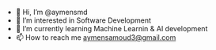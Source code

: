 - 👋 Hi, I’m @aymensmd
- 👀 I’m interested in Software Development 
- 🌱 I’m currently learning Machine Learnin & AI development
- 📫 How to reach me aymensamoud3@gmail.com


<!---
aymensmd/aymensmd is a ✨ special ✨ repository because its `README.md` (this file) appears on your GitHub profile.
You can click the Preview link to take a look at your changes.
--->
